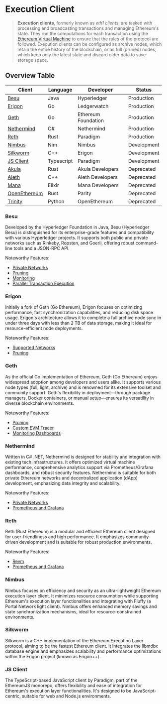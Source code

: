 # Execution Client

> **Execution clients**, formerly known as *eth1 clients*, are tasked with processing and broadcasting transactions and managing Ethereum's state.
They run the computations for each transaction using the [Ethereum Virtual Machine](https://ethereum.org/en/developers/docs/evm/) to ensure that the rules of the protocol are followed.
Execution clients can be configured as archive nodes, which retain the entire history of the blockchain, or as full (pruned) nodes, which keep only the latest state and discard older data to save storage space.


## Overview Table

| Client                                                          | Language   | Developer           | Status      |
| --------------------------------------------------------------- | ---------- | ------------------- | ----------- |
| [Besu](https://github.com/hyperledger/besu)                     | Java       | Hyperledger         | Production  |
| [Erigon](https://github.com/ledgerwatch/erigon)                 | Go         | Ledgerwatch         | Production  |
| [Geth](https://github.com/ethereum/go-ethereum)                 | Go         | Ethereum Foundation | Production  |
| [Nethermind](https://github.com/NethermindEth/nethermind)       | C#         | Nethermind          | Production  |
| [Reth](https://github.com/paradigmxyz/reth)                     | Rust       | Paradigm            | Production  |
| [Nimbus](https://github.com/status-im/nimbus-eth1)              | Nim        | Nimbus              | Development |
| [Silkworm](https://github.com/erigontech/silkworm)              | C++        | Erigon              | Development |
| [JS Client](https://github.com/ethereumjs/ethereumjs-monorepo)  | Typescript | Paradigm            | Development |
| [Akula](https://github.com/akula-bft/akula)                     | Rust       | Akula Developers    | Deprecated  |
| [Aleth](https://github.com/ethereum/aleth)                      | C++        | Aleth Developers    | Deprecated  |
| [Mana](https://github.com/mana-ethereum/mana)                   | Elixir     | Mana Developers     | Deprecated  |
| [OpenEthereum](https://github.com/openethereum/parity-ethereum) | Rust       | Parity              | Deprecated  |
| [Trinity](https://github.com/ethereum/trinity)                  | Python     | OpenEthereum        | Deprecated  |


### Besu
Developed by the Hyperledger Foundation in Java, Besu (Hyperledger Besu) is distinguished for its enterprise-grade features and compatibility with various Hyperledger projects.
It supports both public and private networks such as Rinkeby, Ropsten, and Goerli, offering robust command-line tools and a JSON-RPC API.

Noteworthy Features:
- [Private Networks](https://besu.hyperledger.org/private-networks/)
- [Pruning](https://besu.hyperledger.org/public-networks/how-to/bonsai-limit-trie-logs#prune-command-for-mainnet)
- [Monitoring](https://besu.hyperledger.org/private-networks/how-to/monitor)
- [Parallel Transaction Execution](https://besu.hyperledger.org/public-networks/concepts/parallel-transaction-execution)

### Erigon
Initially a fork of Geth (Go Ethereum), Erigon focuses on optimizing performance, fast synchronization capabilities, and reducing disk space usage.
Erigon's architecture allows it to complete a full archive node sync in under three days with less than 2 TB of data storage, making it ideal for resource-efficient node deployments.

Noteworthy Features:
- [Supported Networks](https://erigon.gitbook.io/erigon/basic-usage/supported-networks)
- [Pruning](https://erigon.gitbook.io/erigon/basic-usage/usage/type-of-node#full-node-or-pruned-node)

### Geth
As the official Go implementation of Ethereum, Geth (Go Ethereum) enjoys widespread adoption among developers and users alike.
It supports various node types (full, light, archive) and is renowned for its extensive toolset and community support.
Geth's flexibility in deployment—through package managers, Docker containers, or manual setup—ensures its versatility in diverse blockchain environments.

Noteworthy Features:
- [Pruning](https://geth.ethereum.org/docs/fundamentals/pruning)
- [Custom EVM Tracer](https://geth.ethereum.org/docs/developers/evm-tracing/custom-tracer)
- [Monitoring Dashboards](https://geth.ethereum.org/docs/monitoring/dashboards)

### Nethermind
Written in C# .NET, Nethermind is designed for stability and integration with existing tech infrastructures.
It offers optimized virtual machine performance, comprehensive analytics support via Prometheus/Grafana dashboards, and robust security features. 
Nethermind is suitable for both private Ethereum networks and decentralized application (dApp) development, emphasizing data integrity and scalability.

Noteworthy Features:
- [Private Networks](https://docs.nethermind.io/fundamentals/private-networks)
- [Prometheus and Grafana](https://docs.nethermind.io/monitoring/metrics/grafana-and-prometheus)

### Reth
Reth (Rust Ethereum) is a modular and efficient Ethereum client designed for user-friendliness and high performance.
It emphasizes community-driven development and is suitable for robust production environments.

Noteworthy Features:
- [Revm](https://bluealloy.github.io/revm/)
- [Prometheus and Grafana](https://reth.rs/run/observability.html)

### Nimbus
Nimbus focuses on efficiency and security as an ultra-lightweight Ethereum execution layer client.
It minimizes resource consumption while supporting Ethereum's execution layer functionalities and integrating with Fluffy (a Portal Network light client).
Nimbus offers enhanced memory savings and state synchronization mechanisms, ideal for resource-constrained environments.

### Silkworm
Silkworm is a C++ implementation of the Ethereum Execution Layer protocol, aiming to be the fastest Ethereum client.
It integrates the libmdbx database engine and emphasizes scalability and performance optimizations within the Erigon project (known as Erigon++).

### JS Client
The TypeScript-based JavaScript client by Paradigm, part of the EthereumJS monorepo, offers flexibility and ease of integration for Ethereum's execution layer functionalities.
It's designed to be JavaScript-centric, suitable for web and Node.js environments.
